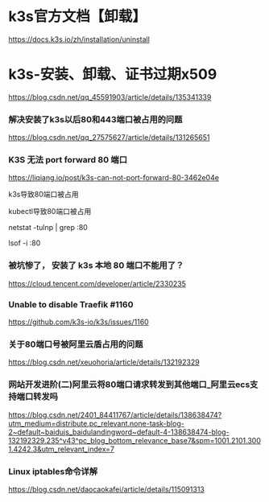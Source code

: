 # k3s官方文档【卸载】
https://docs.k3s.io/zh/installation/uninstall

# k3s-安装、卸载、证书过期x509
https://blog.csdn.net/qq_45591903/article/details/135341339


### 解决安装了k3s以后80和443端口被占用的问题
https://blog.csdn.net/qq_27575627/article/details/131265651

### K3S 无法 port forward 80 端口
https://liqiang.io/post/k3s-can-not-port-forward-80-3462e04e

k3s导致80端口被占用

kubectl导致80端口被占用

netstat -tulnp | grep :80

lsof -i :80

### 被坑惨了， 安装了 k3s 本地 80 端口不能用了？
https://cloud.tencent.com/developer/article/2330235

### Unable to disable Traefik #1160
https://github.com/k3s-io/k3s/issues/1160


### 关于80端口号被阿里云盾占用的问题
https://blog.csdn.net/xeuohoria/article/details/132192329


### 网站开发进阶(二)阿里云将80端口请求转发到其他端口_阿里云ecs支持端口转发吗
https://blog.csdn.net/2401_84411767/article/details/138638474?utm_medium=distribute.pc_relevant.none-task-blog-2~default~baidujs_baidulandingword~default-4-138638474-blog-132192329.235^v43^pc_blog_bottom_relevance_base7&spm=1001.2101.3001.4242.3&utm_relevant_index=7


### Linux iptables命令详解
https://blog.csdn.net/daocaokafei/article/details/115091313






